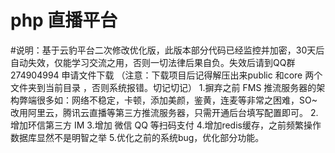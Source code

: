 # php 直播平台 
#说明：基于云豹平台二次修改优化版，此版本部分代码已经监控并加密，30天后自动失效，仅能学习交流之用，否则一切法律后果自负。失效后请到QQ群274904994 申请文件下载  （注意：下载项目后记得解压出来public 和core 两个文件夹到当前目录 ，否则系统报错。切记切记）
1.摒弃之前 FMS 推流服务器的架构弊端很多如：网络不稳定，卡顿，添加美颜，鉴黄，连麦等非常之困难，SO~改用阿里云，腾讯云直播等第三方推流服务器，只需开通后台填写配置即可。
2.增加环信第三方 IM
3.增加 微信 QQ 等扫码支付 
4.增加redis缓存，之前频繁操作数据库显然不是明智之举
5.优化之前的系统bug，优化部分功能。
